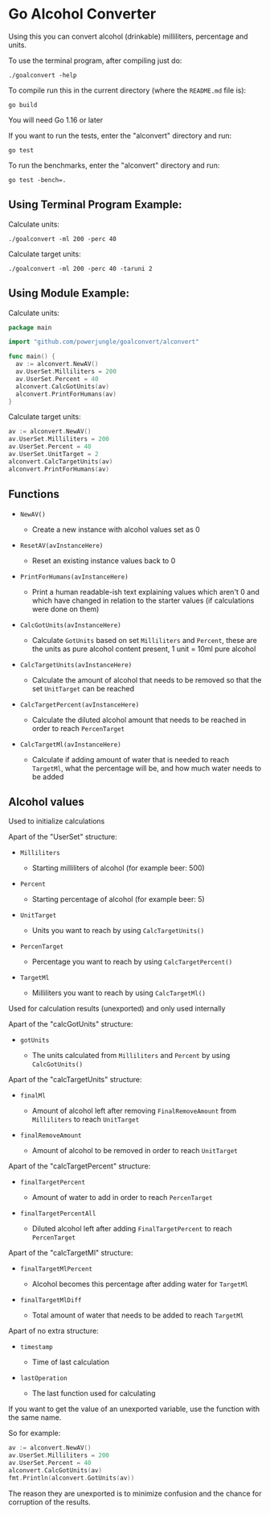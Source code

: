 # Go Alcohol Converter

Using this you can convert alcohol (drinkable) milliliters, percentage and units.

To use the terminal program, after compiling just do:

`./goalconvert -help`

To compile run this in the current directory (where the `README.md` file is):

`go build`

You will need Go 1.16 or later

If you want to run the tests, enter the "alconvert" directory and run:

`go test`

To run the benchmarks, enter the "alconvert" directory and run:

`go test -bench=.`

## Using Terminal Program Example:

Calculate units:

`./goalconvert -ml 200 -perc 40`

Calculate target units:

`./goalconvert -ml 200 -perc 40 -taruni 2`

## Using Module Example:

Calculate units:

```go
package main

import "github.com/powerjungle/goalconvert/alconvert"

func main() {
  av := alconvert.NewAV()
  av.UserSet.Milliliters = 200
  av.UserSet.Percent = 40
  alconvert.CalcGotUnits(av)
  alconvert.PrintForHumans(av)
}
```

Calculate target units:

```go
av := alconvert.NewAV()
av.UserSet.Milliliters = 200
av.UserSet.Percent = 40
av.UserSet.UnitTarget = 2
alconvert.CalcTargetUnits(av)
alconvert.PrintForHumans(av)
```

## Functions

- `NewAV()`

  - Create a new instance with alcohol values set as 0

- `ResetAV(avInstanceHere)`

  - Reset an existing instance values back to 0

- `PrintForHumans(avInstanceHere)`

  - Print a human readable-ish text explaining values which aren't 0 and which have changed in relation to the starter values (if calculations were done on them)

- `CalcGotUnits(avInstanceHere)`

  - Calculate `GotUnits` based on set `Milliliters` and `Percent`, these are the units as pure alcohol content present, 1 unit = 10ml pure alcohol

- `CalcTargetUnits(avInstanceHere)`

  - Calculate the amount of alcohol that needs to be removed so that the set `UnitTarget` can be reached

- `CalcTargetPercent(avInstanceHere)`

  - Calculate the diluted alcohol amount that needs to be reached in order to reach `PercenTarget`

- `CalcTargetMl(avInstanceHere)`

  - Calculate if adding amount of water that is needed to reach `TargetMl`, what the percentage will be, and how much water needs to be added

## Alcohol values

Used to initialize calculations

Apart of the "UserSet" structure:

- `Milliliters`

  - Starting milliliters of alcohol (for example beer: 500)

- `Percent`

  - Starting percentage of alcohol (for example beer: 5)

- `UnitTarget`

  - Units you want to reach by using `CalcTargetUnits()`

- `PercenTarget`

  - Percentage you want to reach by using `CalcTargetPercent()`

- `TargetMl`

  - Milliliters you want to reach by using `CalcTargetMl()`

Used for calculation results (unexported) and only used internally

Apart of the "calcGotUnits" structure:

- `gotUnits`

  - The units calculated from `Milliliters` and `Percent` by using `CalcGotUnits()`

Apart of the "calcTargetUnits" structure:

- `finalMl`

  - Amount of alcohol left after removing `FinalRemoveAmount` from `Milliliters` to reach `UnitTarget`

- `finalRemoveAmount`

  - Amount of alcohol to be removed in order to reach `UnitTarget`

Apart of the "calcTargetPercent" structure:

- `finalTargetPercent`

  - Amount of water to add in order to reach `PercenTarget`

- `finalTargetPercentAll`

  - Diluted alcohol left after adding `FinalTargetPercent` to reach `PercenTarget`

Apart of the "calcTargetMl" structure:

- `finalTargetMlPercent`

  - Alcohol becomes this percentage after adding water for `TargetMl`

- `finalTargetMlDiff`

  - Total amount of water that needs to be added to reach `TargetMl`

Apart of no extra structure:

- `timestamp`

  - Time of last calculation

- `lastOperation`

  - The last function used for calculating

If you want to get the value of an unexported variable, use the function with the same name.

So for example:

```go
av := alconvert.NewAV()
av.UserSet.Milliliters = 200
av.UserSet.Percent = 40
alconvert.CalcGotUnits(av)
fmt.Println(alconvert.GotUnits(av))
```

The reason they are unexported is to minimize confusion and the chance for corruption of the results.

